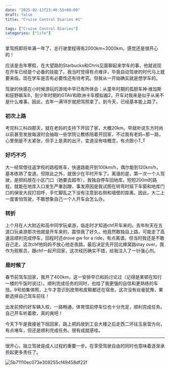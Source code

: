 ```yaml
---
date: "2025-02-13T23:46:55+08:00"
draft: false
title: "Cruise Control Diaries #1"

tags: ["Cruise Control Diaries"]
categories: ["life"]
---
```


拿驾照即将年满一年了，总行驶里程得有2000km~3000km。感觉还是很开心的！

应该是去年寒假，在大望路的Starbucks和Chris见面聊起来学车的事，他就说现在开车已经是个必备的技能了。我当时觉得有点难评，毕竟自动驾驶的时代马上就要来临，现在学车是否有必要性还有待考究。但我从一开始确实就是想学车的。

驾驶的快感在小时候游玩的游戏中早已有所体会：从童年时期的孤胆车神·维加斯和狂野飙车8，到少年时期的GTAV和欧洲卡车模拟器2，开车对我来是似乎从来不是什么难事。因此，去年一满18岁就把驾照拿了。到今天，已经基本能上路了。

### 初次上路

考完科三科四那天，就在老妈的支持下开回了家，大概20km。早就听说东方时尚以前甚至发放每波时会抽取一些学院让教练陪着开回家，不过我有老妈~那一路，心里倒是不太紧张，但手上是真的出汗，变道没有啥概念，有点胆小T_T

### 好巧不巧

大一经常借往返学校的路程练车，快速路能开到100km/h，偶尔能到120km/h，基本练熟了变道。但除此之外，就很少在平时开车了。离谱的是，第一次一个人驾驶，是把妈放在小区门口（她要去超市），我独自停车回地库。短短200m的路程，就能在地库入口发生严重刮蹭，事发原因是我试图在转弯时摇下车窗和地库门口的保安大叔打招呼，手忙脚乱之下没有注意到右侧和墙壁的距离。因此，大二上一度害怕驾驶，不敢想象自己一个人开车会怎么办。

### 转折

上个月在人大附近和高中同学玩桌游，临走时才知道chf开车来的。去年秋天在五道口玩桌游那次他就是开车来的，震惊我了好久。他竟然敢独自上路，可能走了高速且顺利完成停车，回程时还drove gw for a ride，有点离谱。但当时我还是不敢自己走。这次chf他妈妈不放心他走夜路，最后决定先开回北蜂窝路stay over。我作为观察员，跟chf一起开回家，这次经历确实不错，给我注入了一针强心剂。

### 是时候了

春节前驾车回家，我开了400km，这一安排早已和妈讨论过（记得是某顿在知行一楼的午饭时说过）。顺利完成任务的同时，也给了我更强的自信和更熟练的车技。9号拍集体照，上午才意识到皮带和皮鞋都还在宿舍。这次没有丝毫犹豫，果断选择自己驾车前往！

出发前预约好车辆入校，一路畅通，体育馆前停车位也十分充足，顺利完成任务。自己开车听着歌，真的爽吧！

今天下午是我接爸下班回家，路上把妈放到工会大楼之后走西二环往玉泉营方向，有点堵车，但还是顺利完成任务。很有成就感哇。

---

很开心，独立驾驶是成人过程的重要一步。在享受驾驶自由的同时也意味着逐渐承担起更多责任了。

![5b71110ec073e309255cf49458df22f](/img/5b71110ec073e309255cf49458df22f.jpg)